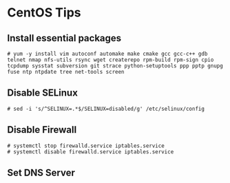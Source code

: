 # CentOS Tips

## Install essential packages

```
# yum -y install vim autoconf automake make cmake gcc gcc-c++ gdb telnet nmap nfs-utils rsync wget createrepo rpm-build rpm-sign cpio tcpdump sysstat subversion git strace python-setuptools ppp pptp gnupg fuse ntp ntpdate tree net-tools screen
```

## Disable SELinux

```
# sed -i 's/^SELINUX=.*$/SELINUX=disabled/g' /etc/selinux/config
```

## Disable Firewall

```
# systemctl stop firewalld.service iptables.service
# systemctl disable firewalld.service iptables.service
```

## Set DNS Server
